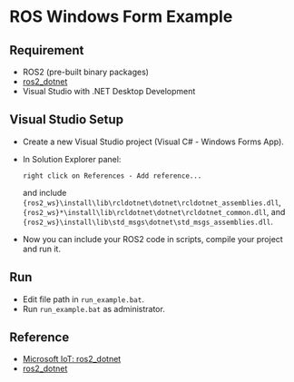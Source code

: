# ROS Windows Form Example

## Requirement

- ROS2 (pre-built binary packages)
- [ros2_dotnet](https://github.com/ros2-dotnet/ros2_dotnet)
- Visual Studio with .NET Desktop Development

## Visual Studio Setup

- Create a new Visual Studio project (Visual C# - Windows Forms App).
- In Solution Explorer panel:

    ```
    right click on References - Add reference...
    ```
    and include `{ros2_ws}\install\lib\rcldotnet\dotnet\rcldotnet_assemblies.dll`, `{ros2_ws}*\install\lib\rcldotnet\dotnet\rcldotnet_common.dll`, and `{ros2_ws}\install\lib\std_msgs\dotnet\std_msgs_assemblies.dll`.


- Now you can include your ROS2 code in scripts, compile your project and run it.

## Run

- Edit file path in `run_example.bat`.
- Run `run_example.bat` as administrator.

## Reference

- [Microsoft IoT: ros2_dotnet](https://github.com/ms-iot/ros2_dotnet)
- [ros2_dotnet](https://github.com/ros2-dotnet/ros2_dotnet)